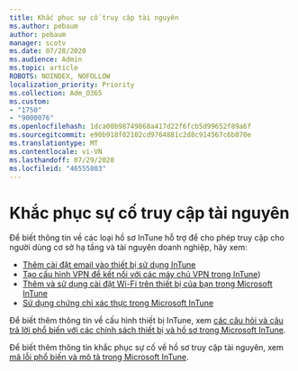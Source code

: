 ```yaml
---
title: Khắc phục sự cố truy cập tài nguyên
ms.author: pebaum
author: pebaum
manager: scotv
ms.date: 07/28/2020
ms.audience: Admin
ms.topic: article
ROBOTS: NOINDEX, NOFOLLOW
localization_priority: Priority
ms.collection: Adm_O365
ms.custom:
- "1750"
- "9000076"
ms.openlocfilehash: 1dca00b98749868a417d22f6fcb5d99652f89a6f
ms.sourcegitcommit: e90b918f02102cd9764881c2d8c914567c6b070e
ms.translationtype: MT
ms.contentlocale: vi-VN
ms.lasthandoff: 07/29/2020
ms.locfileid: "46555803"
---
```

# <a name="troubleshoot-resource-access-issues"></a>Khắc phục sự cố truy cập tài nguyên

Để biết thông tin về các loại hồ sơ InTune hỗ trợ để cho phép truy cập cho người dùng cơ sở hạ tầng và tài nguyên doanh nghiệp, hãy xem:

- [Thêm cài đặt email vào thiết bị sử dụng InTune](https://docs.microsoft.com/intune/email-settings-configure)
- [Tạo cấu hình VPN để kết nối với các máy chủ VPN trong InTune](https://docs.microsoft.com/intune/vpn-settings-configure))
- [Thêm và sử dụng cài đặt Wi-Fi trên thiết bị của bạn trong Microsoft InTune](https://docs.microsoft.com/intune/wi-fi-settings-configure)
- [Sử dụng chứng chỉ xác thực trong Microsoft InTune](https://docs.microsoft.com/intune/certificates-configure)

Để biết thêm thông tin về cấu hình thiết bị InTune, xem [các câu hỏi và câu trả lời phổ biến với các chính sách thiết bị và hồ sơ trong Microsoft InTune](https://docs.microsoft.com/intune/device-profile-troubleshoot).

Để biết thêm thông tin khắc phục sự cố về hồ sơ truy cập tài nguyên, xem [mã lỗi phổ biến và mô tả trong Microsoft InTune](https://docs.microsoft.com/intune/troubleshoot-company-resource-access-problems).